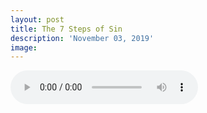 ```yaml
---
layout: post
title: The 7 Steps of Sin
description: 'November 03, 2019'
image:
---
```


<audio controls preload="metadata">
  <source src="https://docs.google.com/uc?export=open&id=1-LS3haaT4gRUswh7u4adYpI7a38Q3r8x" type="audio/mp3">
Your browser does not support the audio element.
</audio>
